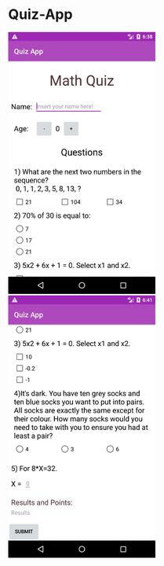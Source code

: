# Quiz-App
<p float = left>
<img src ="screenshots/Screenshot_1566837491.png" 
width=300>&nbsp&nbsp&nbsp&nbsp&nbsp&nbsp&nbsp&nbsp&nbsp&nbsp&nbsp&nbsp;

<img src ="screenshots/Screenshot_1566837672.png" width=300>
</p>




